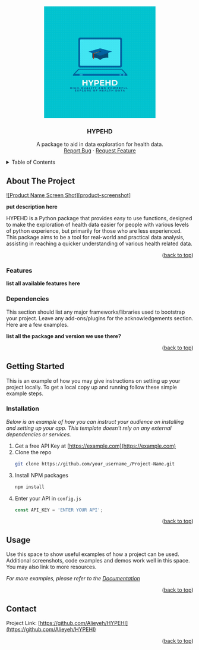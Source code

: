 <a name="readme-top"></a>


<!-- PROJECT SHIELDS -->
<!--
*** I'm using markdown "reference style" links for readability.
*** Reference links are enclosed in brackets [ ] instead of parentheses ( ).
*** See the bottom of this document for the declaration of the reference variables
*** for contributors-url, forks-url, etc. This is an optional, concise syntax you may use.
*** https://www.markdownguide.org/basic-syntax/#reference-style-links
-->



<!-- PROJECT LOGO -->
<br />
<div align="center">
  <a href="https://github.com/Alieyeh/HYPEHI">
    <img src="Animated Logo 500x500 px.gif" alt="Logo" width="300" height="300">
  </a>

  <h3 align="center">HYPEHD</h3>

  <p align="center">
    A package to aid in data exploration for health data.
    <br />
    <a href="https://github.com/Alieyeh/HYPEHI/issues">Report Bug</a>
    ·
    <a href="https://github.com/Alieyeh/HYPEHI/issues">Request Feature</a>
  </p>
</div>



<!-- TABLE OF CONTENTS -->
<details>
  <summary>Table of Contents</summary>
  <ol>
    <li>
      <a href="#about-the-project">About The Project</a>
      <ul>
        <li><a href="#built-with">Built With</a></li>
      </ul>
    </li>
    <li>
      <a href="#getting-started">Getting Started</a>
      <ul>
        <li><a href="#installation">Installation</a></li>
      </ul>
    </li>
    <li><a href="#usage">Usage</a></li>
    <li><a href="#contact">Contact</a></li>
  </ol>
</details>



<!-- ABOUT THE PROJECT -->
## About The Project

[![Product Name Screen Shot][product-screenshot]](https://example.com)

**put description here**

HYPEHD is a Python package that provides easy to use functions, designed to make the exploration of health data easier for people with various levels of python experience, but primarily for those who are less experienced. This package aims to be a tool for real-world and practical data analysis, assisting in reaching a quicker understanding of various health related data.
<p align="right">(<a href="#readme-top">back to top</a>)</p>

### Features
**list all available features here**

### Dependencies

This section should list any major frameworks/libraries used to bootstrap your project. Leave any add-ons/plugins for the acknowledgements section. Here are a few examples.

**list all the package and version we use there?**

<p align="right">(<a href="#readme-top">back to top</a>)</p>



<!-- GETTING STARTED -->
## Getting Started

This is an example of how you may give instructions on setting up your project locally.
To get a local copy up and running follow these simple example steps.

### Installation

_Below is an example of how you can instruct your audience on installing and setting up your app. This template doesn't rely on any external dependencies or services._

1. Get a free API Key at [https://example.com](https://example.com)
2. Clone the repo
   ```sh
   git clone https://github.com/your_username_/Project-Name.git
   ```
3. Install NPM packages
   ```sh
   npm install
   ```
4. Enter your API in `config.js`
   ```js
   const API_KEY = 'ENTER YOUR API';
   ```

<p align="right">(<a href="#readme-top">back to top</a>)</p>



<!-- USAGE EXAMPLES -->
## Usage

Use this space to show useful examples of how a project can be used. Additional screenshots, code examples and demos work well in this space. You may also link to more resources.

_For more examples, please refer to the [Documentation](https://example.com)_

<p align="right">(<a href="#readme-top">back to top</a>)</p>



<!-- CONTACT -->
## Contact

Project Link: [https://github.com/Alieyeh/HYPEHI](https://github.com/Alieyeh/HYPEHI)

<p align="right">(<a href="#readme-top">back to top</a>)</p>
